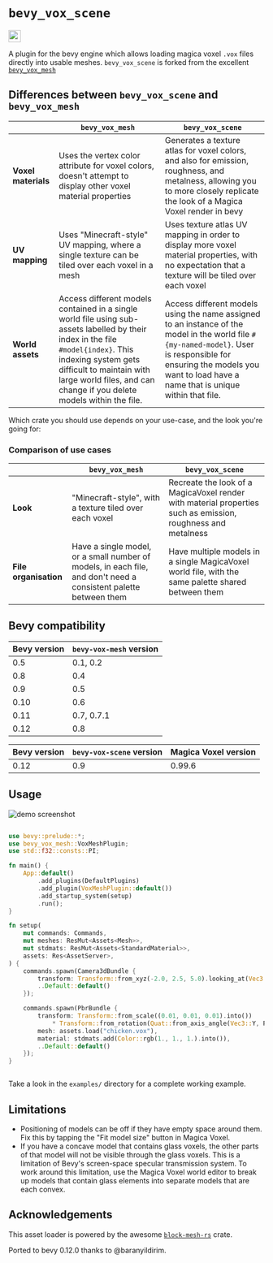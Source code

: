<h1>
<code>bevy_vox_scene</code>
</h1>

<a href="https://crates.io/crates/bevy_vox_mesh">
<img height="24" src="https://img.shields.io/crates/v/bevy_vox_mesh?style=for-the-badge"/>
</a>

A plugin for the bevy engine which allows loading magica voxel `.vox` files directly into usable meshes.
`bevy_vox_scene` is forked from the excellent [`bevy_vox_mesh`](https://crates.io/crates/bevy_vox_mesh)

## Differences between `bevy_vox_scene` and `bevy_vox_mesh`

|                     |`bevy_vox_mesh`|`bevy_vox_scene`|
| --- | --- | --- |
| __Voxel materials__ | Uses the vertex color attribute for voxel colors, doesn't attempt to display other voxel material properties | Generates a texture atlas for voxel colors, and also for emission, roughness, and metalness, allowing you to more closely replicate the look of a Magica Voxel render in bevy |
| __UV mapping__      | Uses "Minecraft-style" UV mapping, where a single texture can be tiled over each voxel in a mesh | Uses texture atlas UV mapping in order to display more voxel material properties, with no expectation that a texture will be tiled over each voxel |
| __World assets__    | Access different models contained in a single world file using sub-assets labelled by their index in the file `#model{index}`. This indexing system gets difficult to maintain with large world files, and can change if you delete models within the file. | Access different models using the name assigned to an instance of the model in the world file `#{my-named-model}`. User is responsible for ensuring the models you want to load have a name that is unique within that file. |

Which crate you should use depends on your use-case, and the look you're going for:

### Comparison of use cases

|                     |`bevy_vox_mesh`|`bevy_vox_scene`|
| --- | --- | --- |
| __Look__ | "Minecraft-style", with a texture tiled over each voxel | Recreate the look of a MagicaVoxel render with material properties such as emission, roughness and metalness |
| __File organisation__ | Have a single model, or a small number of models, in each file, and don't need a consistent palette between them | Have multiple models in a single MagicaVoxel world file, with the same palette shared between them |


## Bevy compatibility

| Bevy version | `bevy-vox-mesh` version |
| ------------ | -------------- |
| 0.5          | 0.1, 0.2       |
| 0.8          | 0.4            |
| 0.9          | 0.5            |
| 0.10         | 0.6            |
| 0.11         | 0.7, 0.7.1     |
| 0.12         | 0.8            |

| Bevy version | `bevy-vox-scene` version | Magica Voxel version |
| ------------ | -------------- | --- |
| 0.12          | 0.9       | 0.99.6 |

## Usage

![demo screenshot](https://raw.githubusercontent.com/Game4all/bevy_vox_mesh/master/assets/screenshot.PNG)

```rust

use bevy::prelude::*;
use bevy_vox_mesh::VoxMeshPlugin;
use std::f32::consts::PI;

fn main() {
    App::default()
        .add_plugins(DefaultPlugins)
        .add_plugin(VoxMeshPlugin::default())
        .add_startup_system(setup)
        .run();
}

fn setup(
    mut commands: Commands,
    mut meshes: ResMut<Assets<Mesh>>,
    mut stdmats: ResMut<Assets<StandardMaterial>>,
    assets: Res<AssetServer>,
) {
    commands.spawn(Camera3dBundle {
        transform: Transform::from_xyz(-2.0, 2.5, 5.0).looking_at(Vec3::ZERO, Vec3::Y),
        ..Default::default()
    });

    commands.spawn(PbrBundle {
        transform: Transform::from_scale((0.01, 0.01, 0.01).into())
            * Transform::from_rotation(Quat::from_axis_angle(Vec3::Y, PI)),
        mesh: assets.load("chicken.vox"),
        material: stdmats.add(Color::rgb(1., 1., 1.).into()),
        ..Default::default()
    });
}



```

Take a look in the `examples/` directory for a complete working example.

## Limitations

- Positioning of models can be off if they have empty space around them. Fix this by tapping the "Fit model size" button in Magica Voxel.
- If you have a concave model that contains glass voxels, the other parts of that model will not be visible through the glass voxels. This is a limitation of Bevy's screen-space specular transmission system. To work around this limitation, use the Magica Voxel world editor to break up models that contain glass elements into separate models that are each convex.

## Acknowledgements

This asset loader is powered by the awesome [`block-mesh-rs`](https://github.com/bonsairobo/block-mesh-rs) crate.

Ported to bevy 0.12.0 thanks to @baranyildirim.